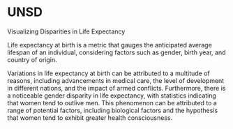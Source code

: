 # UNSD
Visualizing Disparities in Life Expectancy

Life expectancy at birth is a metric that gauges the anticipated average lifespan of an individual, considering factors such as gender, birth year, and country of origin.

Variations in life expectancy at birth can be attributed to a multitude of reasons, including advancements in medical care, the level of development in different nations, and the impact of armed conflicts. Furthermore, there is a noticeable gender disparity in life expectancy, with statistics indicating that women tend to outlive men. This phenomenon can be attributed to a range of potential factors, including biological factors and the hypothesis that women tend to exhibit greater health consciousness.
